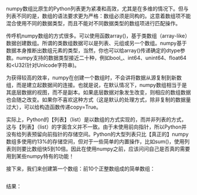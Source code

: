numpy数组比原生的Python列表更为紧凑和高效，尤其是在多维的情况下。但与列表不同的是，数组的语法要求更为严格：数组必须是同构的。这意着数组项不能混合使用不同的数据类型，而且不能对不同数据类型的数组项进行匹配操作。

传呼机numpy数组的方式很多。可以使用函数array\(\)，基于类数组（array-like）数据创建数组。所谓的类数组数据可以是列表、元组或另一个数组。numpy基于数据本身推断出数组元素的类型，当然，你也可以给array\(\)传递确定的dtype参数。numpy支持的数据类型接近二十种，例如bool\_、int64、unint64、float64和&lt;U32\(针对Unicode字符串\)。

为获得较高的效率，numpy在创建一个数组时，不会讲将数据从源复制到新数组，而是建立起数据间的连接。也就是说，在默认情况下，numpy数组相当于是其底层数据的视图，而不是副本。如果底层数据对象发生改变，则相应的数组数据也会随之改变。如果你不喜欢这种方式（这是默认的处理方式，除非复制的数据量过大），可以给构造函数传递copy=True。

实际上，Python的【列表】（list）是以数组的方式实现的，而并非列表的方式，这与【列表】（list）的字面含义并不一致。由于未使用前向指针，所以Python并没有给列表预留向前指针的存储空间。Python的大型列表只比【真正的】numpy数组多使用约13%的存储空间，但对于一些简单的内置操作，比如sum\(\)，使用列表则则要比数组快5到10倍。因此在使用numpy之前，应该问问自己是否真的需要用到某些numpy特有的功能！

接下来，我们来创建第一个数组：前10个正整数组成的简单数组：

```

```

结果：

```

```



